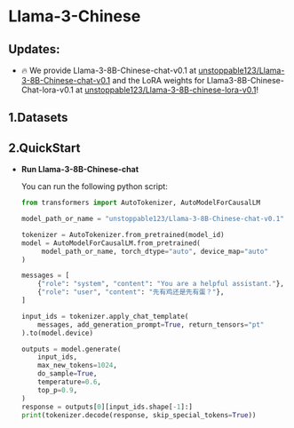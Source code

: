 # Llama-3-Chinese

## Updates:

- 🔥 We provide Llama-3-8B-Chinese-chat-v0.1 at [unstoppable123/Llama-3-8B-Chinese-chat-v0.1](https://huggingface.co/unstoppable123/Llama-3-8B-Chinese-chat-v0.1) and the LoRA weights for Llama3-8B-Chinese-Chat-lora-v0.1 at [unstoppable123/Llama-3-8B-chinese-lora-v0.1](https://huggingface.co/unstoppable123/Llama-3-8B-chinese-lora-v0.1)!



## 1.Datasets


## 2.QuickStart

- **Run Llama-3-8B-Chinese-chat**

  You can run the following python script:

  ```python
  from transformers import AutoTokenizer, AutoModelForCausalLM
  
  model_path_or_name = "unstoppable123/Llama-3-8B-Chinese-chat-v0.1"
  
  tokenizer = AutoTokenizer.from_pretrained(model_id)
  model = AutoModelForCausalLM.from_pretrained(
       model_path_or_name, torch_dtype="auto", device_map="auto"
  )
  
  messages = [
      {"role": "system", "content": "You are a helpful assistant."},
      {"role": "user", "content": "先有鸡还是先有蛋？"},
  ]
  
  input_ids = tokenizer.apply_chat_template(
      messages, add_generation_prompt=True, return_tensors="pt"
  ).to(model.device)
  
  outputs = model.generate(
      input_ids,
      max_new_tokens=1024,
      do_sample=True,
      temperature=0.6,
      top_p=0.9,
  )
  response = outputs[0][input_ids.shape[-1]:]
  print(tokenizer.decode(response, skip_special_tokens=True))
  ```

